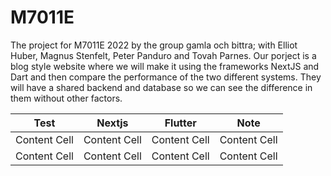 # M7011E

The project for M7011E 2022 by the group gamla och bittra; with Elliot Huber, Magnus Stenfelt, Peter Panduro and Tovah Parnes.
Our porject is a blog style website where we will make it using the frameworks NextJS and Dart and
then compare the performance of the two different systems. They will have a shared
backend and database so we can see the difference in them without other factors.

|      Test     |    Nextjs     |    Flutter    |     Note      |
| ------------- | ------------- | ------------- | ------------- | 
| Content Cell  | Content Cell  | Content Cell  | Content Cell  |
| Content Cell  | Content Cell  | Content Cell  | Content Cell  |
